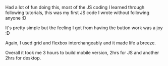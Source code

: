 Had a lot of fun doing this, most of the JS coding I learned through following tutorials, this was my first JS code I wrote without following anyone :D

It's pretty simple but the feeling I got from having the button work was a joy :D

Again, I used grid and flexbox interchangeably and it made life a breeze.

Overall it took me 3 hours to build mobile version, 2hrs for JS and another 2hrs for desktop.

